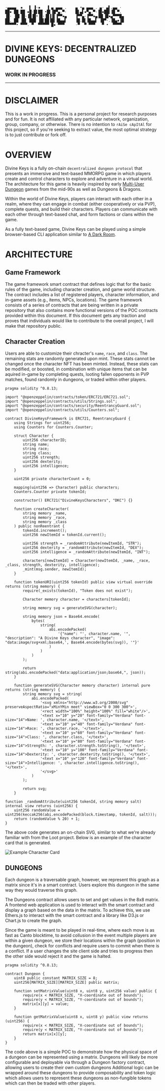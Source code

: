 ```
·▄▄▄▄  ▪   ▌ ▐·▪   ▐ ▄ ▄▄▄ .    ▄ •▄ ▄▄▄ . ▄· ▄▌.▄▄ ·     
██▪ ██ ██ ▪█·█▌██ •█▌▐█▀▄.▀·    █▌▄▌▪▀▄.▀·▐█▪██▌▐█ ▀.     
▐█· ▐█▌▐█·▐█▐█•▐█·▐█▐▐▌▐▀▀▪▄    ▐▀▀▄·▐▀▀▪▄▐█▌▐█▪▄▀▀▀█▄  
██. ██ ▐█▌ ███ ▐█▌██▐█▌▐█▄▄▌    ▐█.█▌▐█▄▄▌ ▐█▀·.▐█▄▪▐█    
▀▀▀▀▀• ▀▀▀. ▀  ▀▀▀▀▀ █▪ ▀▀▀     ·▀  ▀ ▀▀▀   ▀ •  ▀▀▀▀         
```
----------------------------------------------------------
# DIVINE KEYS: DECENTRALIZED DUNGEONS
### WORK IN PROGRESS
----------------------------------------------------------

# DISCLAIMER
This is a work in progress. This is a personal project for research purposes and for fun. It is not affiliated with any particular network, organization, group, company, or otherwise. There is no intention to `rAiSe cApItAl` for this project, so if you're seeking to extract value, the most optimal strategy is to just contribute or fork off. 

# OVERVIEW
Divine Keys is a fully on-chain `decentralized dungeon protocol` that presents an immersive and text-based MMORPG game in which players create and control characters to explore and adventure in a virtual world. The architecture for this game is heavily inspired by early [Multi-User Dungeon](https://en.wikipedia.org/wiki/MUD) games from the mid-90s as well as Dungeons & Dragons.

Within the world of Divine Keys, players can interact with each other in a  realm, where they can engage in combat (either cooperatively or via PVP), complete quests, and build their characters. Players can communicate with each other through text-based chat, and form factions or clans within the game.

As a fully text-based game, Divine Keys can be played using a simple browser-based CLI application similar to [A Dark Room](https://adarkroom.doublespeakgames.com/).  

# ARCHITECTURE
## Game Framework
The game framework smart contract that defines logic that for the basic rules of the game, including character creation, and game world structure.
The contract includes a list of registered players, character information, and in-game assets (e.g., items, NPCs, locations). The game framework consists of a series of contracts that are being written in a private repository that also contains more functional versions of the POC contracts provided within this document. If this document gets any traction and proves that individuals would like to contribute to the overall project, I will make that repository public. 

## Character Creation
Users are able to customize their chracter's `name`, `race`, and `class`. The remaining stats are randomly generated upon mint. These stats cannot be changed once the character NFT has been minted. Instead, these stats can be modified, or boosted, in combination with unique items that can be aquired in-game by completing quests, looting fallen opponents in PVP matches, found randomly in dungeons, or traded within other players. 

```
pragma solidity ^0.8.13;

import "@openzeppelin/contracts/token/ERC721/ERC721.sol";
import "@openzeppelin/contracts/utils/Strings.sol";
import "@openzeppelin/contracts/security/ReentrancyGuard.sol";
import "@openzeppelin/contracts/utils/Counters.sol";

contract DivineKeysFramework is ERC721, ReentrancyGuard {
    using Strings for uint256;
    using Counters for Counters.Counter;

    struct Character {
        uint256 characterID;
        string name;
        string race;
        string class;
        uint256 strength;
        uint256 dexterity;
        uint256 intelligence;
    }

    uint256 private characterCount = 0;

    mapping(uint256 => Character) public characters;
    Counters.Counter private tokenId;

    constructor() ERC721("DivineKeysCharacters", "DKC") {}

    function createCharacter(
        string memory _name,
        string memory _race,
        string memory _class
    ) public nonReentrant {
        tokenId.increment();
        uint256 newItemId = tokenId.current();

        uint256 strength = _randomAttribute(newItemId, "STR");
        uint256 dexterity = _randomAttribute(newItemId, "DEX");
        uint256 intelligence = _randomAttribute(newItemId, "INT");

        characters[newItemId] = Character(newItemId, _name, _race, _class, strength, dexterity, intelligence);
        _mint(msg.sender, newItemId);
    }

    function tokenURI(uint256 tokenId) public view virtual override returns (string memory) {
        require(_exists(tokenId), "Token does not exist");

        Character memory character = characters[tokenId];

        string memory svg = generateSVG(character);

        string memory json = Base64.encode(
            bytes(
                string(
                    abi.encodePacked(
                        '{"name": "', character.name, '", "description": "A Divine Keys character", "image": "data:image/svg+xml;base64,', Base64.encode(bytes(svg)), '"}'
                    )
                )
            )
        );

        return string(abi.encodePacked("data:application/json;base64,", json));
    }

    function generateSVG(Character memory character) internal pure returns (string memory) {
        string memory svg = string(
            abi.encodePacked(
                '<svg xmlns="http://www.w3.org/2000/svg" preserveAspectRatio="xMinYMin meet" viewBox="0 0 300 300">',
                '<rect width="100%" height="100%" fill="white"/>',
                '<text x="10" y="20" font-family="Verdana" font-size="14">Name: ', character.name, '</text>',
                '<text x="10" y="40" font-family="Verdana" font-size="14">Race: ', character.race, '</text>',
                '<text x="10" y="60" font-family="Verdana" font-size="14">Class: ', character.class, '</text>',
                '<text x="10" y="80" font-family="Verdana" font-size="14">Strength: ', character.strength.toString(), '</text>',
                '<text x="10" y="100" font-family="Verdana" font-size="14">Dexterity: ', character.dexterity.toString(), '</text>',
                '<text x="10" y="120" font-family="Verdana" font-size="14">Intelligence: ', character.intelligence.toString(), '</text>',
                '</svg>'
            )
        );

        return svg;
    }

function _randomAttribute(uint256 tokenId, string memory salt) internal view returns (uint256) {
    uint256 randomValue = uint256(keccak256(abi.encodePacked(block.timestamp, tokenId, salt)));
    return (randomValue % 20) + 1;
}
```
The above code generates an on-chain SVG, similar to what we're already familiar with from the Loot project. Below is an example of the character card that is generated.

![Example Character Card](/character-card.jpg "Example Character Card")



## DUNGEONS
Each dungeon is a traversable graph, however, we represent this graph as a matrix since it's in a smart contract. Users explore this dungeon in the same way they would traverse this graph.

The Dungeons contract allows users to set and get values in the 8x8 matrix. A frontend web application is used to interact with the smart contract and display a graph based on the data in the matrix. To achieve this, we use Ethers.js to interact with the smart contract and a library like D3.js or Chart.js to create the graph. 

Since the game is meant to be played in real-time, where each move is as fast as Canto blocktime, to avoid collusion in the event multiple players are within a given dungeon, we store their locations within the graph (position in the dungeon), check for conflicts and require users to commit when there is a conflict. If a user changes the site client side and tries to progress then the other side would reject it and the game is halted.

```
pragma solidity ^0.8.13;

contract Dungeon {
    uint8 public constant MATRIX_SIZE = 8;
    uint256[MATRIX_SIZE][MATRIX_SIZE] public matrix;

    function setMatrixValue(uint8 x, uint8 y, uint256 value) public {
        require(x < MATRIX_SIZE, "X-coordinate out of bounds");
        require(y < MATRIX_SIZE, "Y-coordinate out of bounds");
        matrix[x][y] = value;
    }

    function getMatrixValue(uint8 x, uint8 y) public view returns (uint256) {
        require(x < MATRIX_SIZE, "X-coordinate out of bounds");
        require(y < MATRIX_SIZE, "Y-coordinate out of bounds");
        return matrix[x][y];
    }
}
```

The code above is a simple POC to demonstrate how the physical space of a dungeon can be represented using a matrix. Dungeons will likely be more configurable and deployable via through a Dungeon factory contract, allowing users to create their own custom dungeons Additional logic can be wrapped around these dungeons to provide composability and token logic which allows users to represent these dungeons as non-fungible tokens which can then be traded with other players. 